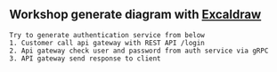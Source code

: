 ## Workshop generate diagram with [Excaldraw](https://excalidraw.com/)
```
Try to generate authentication service from below
1. Customer call api gateway with REST API /login
2. Api gateway check user and password from auth service via gRPC
3. API gateway send response to client
```